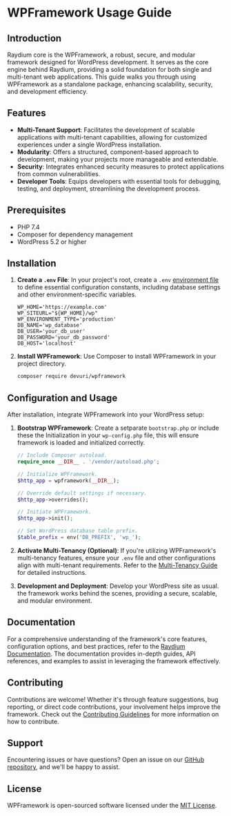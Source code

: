 # WPFramework Usage Guide

## Introduction
Raydium core is the WPFramework, a robust, secure, and modular framework designed for WordPress development. It serves as the core engine behind Raydium, providing a solid foundation for both single and multi-tenant web applications. This guide walks you through using WPFramework as a standalone package, enhancing scalability, security, and development efficiency.

## Features
- **Multi-Tenant Support**: Facilitates the development of scalable applications with multi-tenant capabilities, allowing for customized experiences under a single WordPress installation.
- **Modularity**: Offers a structured, component-based approach to development, making your projects more manageable and extendable.
- **Security**: Integrates enhanced security measures to protect applications from common vulnerabilities.
- **Developer Tools**: Equips developers with essential tools for debugging, testing, and deployment, streamlining the development process.

## Prerequisites
- PHP 7.4
- Composer for dependency management
- WordPress 5.2 or higher

## Installation
1. **Create a `.env` File**: In your project's root, create a `.env` [environment file](../guide/environment-file) to define essential configuration constants, including database settings and other environment-specific variables.

    ```dotenv
    WP_HOME='https://example.com'
    WP_SITEURL="${WP_HOME}/wp"
    WP_ENVIRONMENT_TYPE='production'
    DB_NAME='wp_database'
    DB_USER='your_db_user'
    DB_PASSWORD='your_db_password'
    DB_HOST='localhost'
    ```

2. **Install WPFramework**:
    Use Composer to install WPFramework in your project directory.

    ```bash
    composer require devuri/wpframework
    ```

## Configuration and Usage
After installation, integrate WPFramework into your WordPress setup:

1. **Bootstrap WPFramework**: Create a setparate `bootstrap.php` or include these the Initialization in your `wp-config.php` file, this will ensure framework is loaded and initialized correctly.

    ```php
    // Include Composer autoload.
    require_once __DIR__ . '/vendor/autoload.php';

    // Initialize WPFramework.
    $http_app = wpframework(__DIR__);

    // Override default settings if necessary.
    $http_app->overrides();

    // Initiate WPFramework.
    $http_app->init();

    // Set WordPress database table prefix.
    $table_prefix = env('DB_PREFIX', 'wp_');
    ```

2. **Activate Multi-Tenancy (Optional)**: If you're utilizing WPFramework's multi-tenancy features, ensure your `.env` file and other configurations align with multi-tenant requirements. Refer to the [Multi-Tenancy Guide](../multi-tenant/overview) for detailed instructions.

3. **Development and Deployment**: Develop your WordPress site as usual. the framework works behind the scenes, providing a secure, scalable, and modular environment.

## Documentation
For a comprehensive understanding of the framework's core features, configuration options, and best practices, refer to the [Raydium Documentation](../guide/getting-started). The documentation provides in-depth guides, API references, and examples to assist in leveraging the framework effectively.

## Contributing
Contributions are welcome! Whether it's through feature suggestions, bug reporting, or direct code contributions, your involvement helps improve the framework. Check out the [Contributing Guidelines](#) for more information on how to contribute.

## Support
Encountering issues or have questions? Open an issue on our [GitHub repository](#), and we'll be happy to assist.

## License
WPFramework is open-sourced software licensed under the [MIT License](https://github.com/devuri/wpframework/blob/master/LICENSE).
